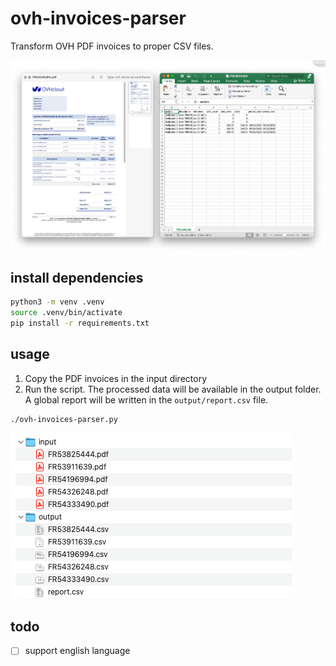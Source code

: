 # ovh-invoices-parser

Transform OVH PDF invoices to proper CSV files.

![header](header.png)

## install dependencies

```bash
python3 -m venv .venv
source .venv/bin/activate
pip install -r requirements.txt
```

## usage

1. Copy the PDF invoices in the input directory
2. Run the script. The processed data will be available in the output folder. A global report will be written in the `output/report.csv` file.

```
./ovh-invoices-parser.py
```

![demo](demo.png)

## todo
- [ ] support english language